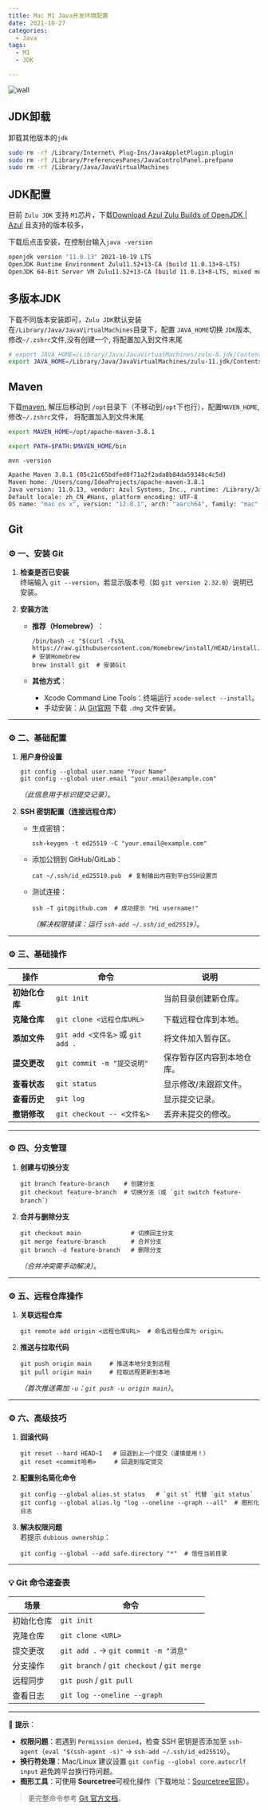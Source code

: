 ```yaml
---
title: Mac M1 Java开发环境配置
date: 2021-10-27
categories:
  - Java
tags:
  - M1
  - JDK

---
```


![wall](https://fastly.jsdelivr.net/gh/qbmzc/images/2021/202110271641180.png)

<!-- more -->

## JDK卸载

卸载其他版本的`jdk`

```bash
sudo rm -rf /Library/Internet\ Plug-Ins/JavaAppletPlugin.plugin 
sudo rm -rf /Library/PreferencesPanes/JavaControlPanel.prefpane
sudo rm -rf /Library/Java/JavaVirtualMachines
```

## JDK配置

目前 `Zulu JDK` 支持 `M1`芯片，下载[Download Azul Zulu Builds of OpenJDK | Azul](https://www.azul.com/downloads/?package=jdk#download-openjdk) 且支持的版本较多，

下载后点击安装，在控制台输入`java -version`

```bash
openjdk version "11.0.13" 2021-10-19 LTS
OpenJDK Runtime Environment Zulu11.52+13-CA (build 11.0.13+8-LTS)
OpenJDK 64-Bit Server VM Zulu11.52+13-CA (build 11.0.13+8-LTS, mixed mode)
```

## 多版本JDK

下载不同版本安装即可，`Zulu JDK`默认安装在`/Library/Java/JavaVirtualMachines`目录下，配置 `JAVA_HOME`切换 `JDK`版本, 修改`~/.zshrc`文件,没有创建一个, 将配置加入到文件末尾

```bash
# export JAVA_HOME=/Library/Java/JavaVirtualMachines/zulu-8.jdk/Contents/Home
export JAVA_HOME=/Library/Java/JavaVirtualMachines/zulu-11.jdk/Contents/Home
```

## Maven

下载[maven](https://maven.apache.org/download.cgi), 解压后移动到 `/opt`目录下（不移动到`/opt`下也行），配置`MAVEN_HOME`, 修改`~/.zshrc`文件， 将配置加入到文件末尾

```bash
export MAVEN_HOME=/opt/apache-maven-3.8.1

export PATH=$PATH:$MAVEN_HOME/bin
```

`mvn -version`

```bash
Apache Maven 3.8.1 (05c21c65bdfed0f71a2f2ada8b84da59348c4c5d)
Maven home: /Users/cong/IdeaProjects/apache-maven-3.8.1
Java version: 11.0.13, vendor: Azul Systems, Inc., runtime: /Library/Java/JavaVirtualMachines/zulu-11.jdk/Contents/Home
Default locale: zh_CN_#Hans, platform encoding: UTF-8
OS name: "mac os x", version: "12.0.1", arch: "aarch64", family: "mac"
```

## Git

### ⚙️ ​**一、安装 Git**​

1. ​**检查是否已安装**​  
    终端输入 `git --version`，若显示版本号（如 `git version 2.32.0`）说明已安装。
    
2. ​**安装方法**​
    
    - ​**推荐（Homebrew）​**​：
        
        ```
        /bin/bash -c "$(curl -fsSL https://raw.githubusercontent.com/Homebrew/install/HEAD/install.sh)"  # 安装Homebrew
        brew install git  # 安装Git
        ```
        
    - ​**其他方式**​：
        - Xcode Command Line Tools：终端运行 `xcode-select --install`。
        - 手动安装：从 [Git官网](https://git-scm.com/download/mac) 下载 `.dmg` 文件安装。

---

### ⚙️ ​**二、基础配置**​

1. ​**用户身份设置**​
    
    ```
    git config --global user.name "Your Name"
    git config --global user.email "your.email@example.com"
    ```
    
    _（此信息用于标识提交记录）_。
    
2. ​**SSH 密钥配置（连接远程仓库）​**​
    
    - 生成密钥：
        
        ```
        ssh-keygen -t ed25519 -C "your.email@example.com"
        ```
        
    - 添加公钥到 GitHub/GitLab：
        
        ```
        cat ~/.ssh/id_ed25519.pub  # 复制输出内容到平台SSH设置页
        ```
        
    - 测试连接：
        
        ```
        ssh -T git@github.com  # 成功提示 "Hi username!"
        ```
        
        _（解决权限错误：运行 `ssh-add ~/.ssh/id_ed25519`）_。

---

### ⚙️ ​**三、基础操作**​

|​**操作**​|​**命令**​|​**说明**​|
|---|---|---|
|​**初始化仓库**​|`git init`|当前目录创建新仓库。|
|​**克隆仓库**​|`git clone <远程仓库URL>`|下载远程仓库到本地。|
|​**添加文件**​|`git add <文件名>` 或 `git add .`|将文件加入暂存区。|
|​**提交更改**​|`git commit -m "提交说明"`|保存暂存区内容到本地仓库。|
|​**查看状态**​|`git status`|显示修改/未跟踪文件。|
|​**查看历史**​|`git log`|显示提交记录。|
|​**撤销修改**​|`git checkout -- <文件名>`|丢弃未提交的修改。|

---

### ⚙️ ​**四、分支管理**​

1. ​**创建与切换分支**​
    
    ```
    git branch feature-branch    # 创建分支
    git checkout feature-branch  # 切换分支（或 `git switch feature-branch`）
    ```
    
2. ​**合并与删除分支**​
    
    ```
    git checkout main              # 切换回主分支
    git merge feature-branch       # 合并分支
    git branch -d feature-branch   # 删除分支
    ```
    
    _（合并冲突需手动解决）_。

---

### ⚙️ ​**五、远程仓库操作**​

1. ​**关联远程仓库**​
    
    ```
    git remote add origin <远程仓库URL>  # 命名远程仓库为 origin。
    ```
    
2. ​**推送与拉取代码**​
    
    ```
    git push origin main     # 推送本地分支到远程
    git pull origin main     # 拉取远程更新到本地
    ```
    
    _（首次推送需加 `-u`：`git push -u origin main`）_。

---

### ⚙️ ​**六、高级技巧**​

1. ​**回滚代码**​
    
    ```
    git reset --hard HEAD~1   # 回退到上一个提交（谨慎使用！）
    git reset <commit哈希>     # 回退到指定提交
    ```
    
2. ​**配置别名简化命令**​
    
    ```
    git config --global alias.st status   # `git st` 代替 `git status`
    git config --global alias.lg "log --oneline --graph --all"  # 图形化日志
    ```
    
3. ​**解决权限问题**​  
    若提示 `dubious ownership`：
    
    ```
    git config --global --add safe.directory "*"  # 信任当前目录
    ```
    

---

### 💡 ​**Git 命令速查表**​

|​**场景**​|​**命令**​|
|---|---|
|初始化仓库|`git init`|
|克隆仓库|`git clone <URL>`|
|提交更改|`git add .` → `git commit -m "消息"`|
|分支操作|`git branch` / `git checkout` / `git merge`|
|远程同步|`git push` / `git pull`|
|查看日志|`git log --oneline --graph`|

---

💎 ​**提示**​：

- ​**权限问题**​：若遇到 `Permission denied`，检查 SSH 密钥是否添加至 `ssh-agent`（`eval "$(ssh-agent -s)"` → `ssh-add ~/.ssh/id_ed25519`）。
- ​**换行符处理**​：Mac/Linux 建议设置 `git config --global core.autocrlf input` 避免跨平台换行符问题。
- ​**图形工具**​：可使用 ​**Sourcetree**​ 可视化操作（下载地址：[Sourcetree官网](https://www.sourcetreeapp.com/)）。

> 更完整命令参考 [Git 官方文档](https://git-scm.com/book/zh/v2)。